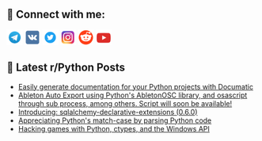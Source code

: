 ## 🔎 Connect with me:
[<img src="https://github.com/bullbesh/bullbesh/blob/main/images/Telegram.png" width="32" height="32" />](https://t.me/bullbesh)
[<img src="https://github.com/bullbesh/bullbesh/blob/main/images/VK.png" width="32" height="32" />](https://vk.com/bullbesh)
[<img src="https://github.com/bullbesh/bullbesh/blob/main/images/Twitter.png" width="32" height="32" />](https://twitter.com/bullbesh1)
[<img src="https://github.com/bullbesh/bullbesh/blob/main/images/Instagram.png" width="32" height="32" />](https://www.instagram.com/bullbesh)
[<img src="https://github.com/bullbesh/bullbesh/blob/main/images/Reddit.png" width="32" height="32" />](https://www.reddit.com/user/bullbesh)
[<img src="https://github.com/bullbesh/bullbesh/blob/main/images/YouTube.png" width="32" height="32" />](https://www.youtube.com/channel/UCtfjRs6uzgq5mfm8S06WTcg)

## 📕 Latest r/Python Posts
<!-- BLOG-POST-LIST:START -->
- [Easily generate documentation for your Python projects with Documatic](https://www.reddit.com/r/Python/comments/12e7982/easily_generate_documentation_for_your_python/)
- [Ableton Auto Export using Python&#39;s AbletonOSC library, and osascript through sub process, among others. Script will soon be available!](https://www.reddit.com/r/Python/comments/12e6fyd/ableton_auto_export_using_pythons_abletonosc/)
- [Introducing: sqlalchemy-declarative-extensions &lpar;0.6.0&rpar;](https://www.reddit.com/r/Python/comments/12e52tq/introducing_sqlalchemydeclarativeextensions_060/)
- [Appreciating Python&#39;s match-case by parsing Python code](https://www.reddit.com/r/Python/comments/12e2pyb/appreciating_pythons_matchcase_by_parsing_python/)
- [Hacking games with Python, ctypes, and the Windows API](https://www.reddit.com/r/Python/comments/12e0uvn/hacking_games_with_python_ctypes_and_the_windows/)
<!-- BLOG-POST-LIST:END -->
